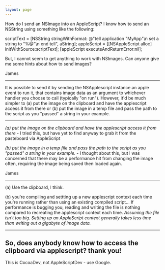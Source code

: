 ```yaml
---
layout: page
---
```




How do I send an NSImage into an AppleScript? I know how to send an NSString using something like the following:

    

scriptText = [NSString stringWithFormat: @"tell application \"MyApp\"\n set a string to \"%@\"\n end tell", aString];
appleScript = [[NSAppleScript alloc] initWithSource:scriptText];
[appleScript executeAndReturnError:nil];



But, I cannot seem to get anything to work with NSImages. Can anyone give me some hints about how to send images?

James

----

It is possible to send it by sending the NSApplescript instance an apple event to run it, that contains image data as an argument to whichever handler you choose to call (typically "on run").  However, it'd be much simpler to (a) put the image on the clipboard and have the applescript access it from there or (b) put the image in a temp file and pass the path to the script as you "passed" a string in your example.

----

*(a) put the image on the clipboard and have the applescript access it from there* - I tried this, but have yet to find anyway to grab it from the pasteboard via AppleScript

*(b) put the image in a temp file and pass the path to the script as you "passed" a string in your example.* - I thought about this, but I was concerned that there may be a performance hit from changing the image often, requiring the image being saved then loaded again.

James

----

(a) Use     the clipboard, I think.

(b) you're compiling and settting up a new applescript context each time you're running rather than using an existing compiled script... If performance is bugging you, reading and writing the file is nothing compared to recreating the applescript context each time. *Assuming the file isn't too big. Setting up an AppleScript context generally takes less time than writing out a gigabyte of image data.*

----
So, does anybody know how to access the clipboard via applescript? thank you!
----
This is CocoaDev, not AppleScriptDev - use Google.
